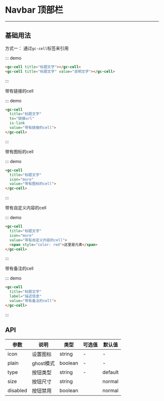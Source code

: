 # Navbar 顶部栏
<!-- {.md} -->

---
<!-- {.md} -->

## 基础用法
<!-- {.md} -->

方式一：<!-- {.md} -->
通过<!-- {.md} -->`gc-cell`标签来引用

::: demo

```html
<gc-cell title="标题文字"></gc-cell>
<gc-cell title="标题文字" value="说明文字"></gc-cell>
```

:::

<!-- {.md} -->带有链接的cell

::: demo

```html
<gc-cell
  title="标题文字"
  to="链接url"
  is-link
  value="带有链接的cell">
</gc-cell>
```

:::

<!-- {.md} -->带有图标的cell

::: demo

```html
<gc-cell
  title="标题文字"
  icon="more"
  value="带有图标的cell">
</gc-cell>
```

:::

<!-- {.md} -->带有自定义内容的cell

::: demo

```html
<gc-cell
  title="标题文字"
  icon="more"
  value="带有自定义内容的cell">
  <span style="color: red">这里是元素</span>
</gc-cell>
```

:::

<!-- {.md} -->带有备注的cell

::: demo

```html
<gc-cell
  title="标题文字"
  label="描述信息"
  value="带有备注的cell">
</gc-cell>
```

:::



## API
<!-- {.md} -->
| 参数      | 说明    | 类型      | 可选值       | 默认值   |
|---------- |-------- |---------- |-------------  |-------- |
| icon     | 设置图标  | string  | -          |    -     |
| plain    | ghost模式  | boolean  | -           |    -    |
| type    | 按钮类型  | string  | -           | default |
| size    | 按钮尺寸 | string  |          | normal |
| disabled | 按钮禁用 | boolean  |          | normal |
